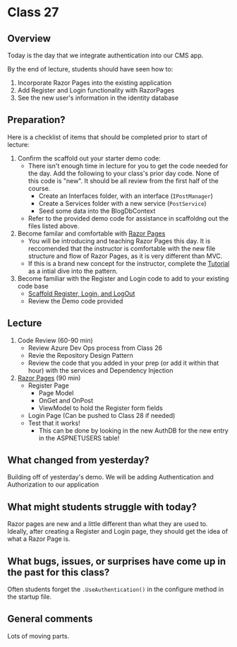 # Class 27

## Overview
Today is the day that we integrate authentication into our CMS app. 

By the end of lecture, students should have seen how to:
1. Incorporate Razor Pages into the existing application
2. Add Register and Login functionality with RazorPages
3. See the new user's information in the identity database


## Preparation?
Here is a checklist of items that should be completed prior to start of lecture:
1. Confirm the scaffold out your starter demo code:
     - There isn't enough time in lecture for you to get the code needed for the day. Add the following to your class's prior day code.
     None of this code is "new". It should be all review from the first half of the course.  
        - Create an Interfaces folder, with an interface (`IPostManager`)
        - Create a Services folder with a new service (`PostService`)
        - Seed some data into the BlogDbContext
     - Refer to the provided demo code for assistance in scaffoldng out the files listed above. 
1. Become familar and comfortable with [Razor Pages](https://docs.microsoft.com/en-us/aspnet/core/razor-pages/?view=aspnetcore-2.2&tabs=visual-studio)
    - You will be introducing and teaching Razor Pages this day. It is reccomended that the instructor
    is comfortable with the new file structure and flow of Razor Pages, as it is very different than MVC. 
    - If this is a brand new concept for the instructor, complete the [Tutorial](https://docs.microsoft.com/en-us/aspnet/core/tutorials/razor-pages/?view=aspnetcore-2.2)
   as a intial dive into the pattern.  
1. Become familiar with the Register and Login code to add to your existing code base
   - [Scaffold Register, Login, and LogOut](https://docs.microsoft.com/en-us/aspnet/core/security/authentication/identity?view=aspnetcore-2.2&tabs=visual-studio#examine-register)
   - Review the Demo code provided
   
## Lecture
1. Code Review (60-90 min)
   - Review Azure Dev Ops process from Class 26
   - Revie the Repository Design Pattern
   - Review the code that you added in your prep (or add it within that hour) 
   with the services and Dependency Injection 
1. [Razor Pages](./RazorPages.md) (90 min)
   - Register Page
     - Page Model
     - OnGet and OnPost
     - ViewModel to hold the Register form fields
   - Login Page (Can be pushed to Class 28 if needed)
   - Test that it works!
     - This can be done by looking in the new AuthDB for the new entry in the ASPNETUSERS table!


## What changed from yesterday? 
Building off of yesterday's demo. We will be adding Authentication and Authorization
to our application

## What might students struggle with today?  
Razor pages are new and a little different than what they are used to. Ideally, after
creating a Register and Login page, they should get the idea of what a Razor Page is. 

## What bugs, issues, or surprises have come up in the past for this class?
Often students forget the `.UseAuthentication()` in the configure method in the startup file.

## General comments
Lots of moving parts. 